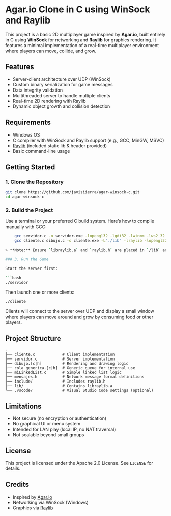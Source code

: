 # Agar.io Clone in C using WinSock and Raylib

This project is a basic 2D multiplayer game inspired by **Agar.io**, built entirely in C using **WinSock** for networking and **Raylib** for graphics rendering. It features a minimal implementation of a real-time multiplayer environment where players can move, collide, and grow.

## Features

- Server-client architecture over UDP (WinSock)
- Custom binary serialization for game messages
- Data integrity validation
- Multithreaded server to handle multiple clients
- Real-time 2D rendering with Raylib
- Dynamic object growth and collision detection

## Requirements

- Windows OS
- C compiler with WinSock and Raylib support (e.g., GCC, MinGW, MSVC)
- [Raylib](https://www.raylib.com/) (included static lib & header provided)
- Basic command-line usage

## Getting Started

### 1. Clone the Repository

```bash
git clone https://github.com/javisiierra/agar-winsock-c.git
cd agar-winsock-c
```

### 2. Build the Project

Use a terminal or your preferred C build system. Here’s how to compile manually with GCC:

```bash
   	gcc servidor.c -o servidor.exe -lopengl32 -lgdi32 -lwinmm -lws2_32 
  	gcc cliente.c dibujo.c -o cliente.exe -L"./lib" -lraylib -lopengl32 -lgdi32 -lwinmm -lws2_32 ```

> **Note:** Ensure `libraylib.a` and `raylib.h` are placed in `/lib` and `/include`, respectively.

### 3. Run the Game

Start the server first:

```bash
./servidor
```

Then launch one or more clients:

```bash
./cliente
```

Clients will connect to the server over UDP and display a small window where players can move around and grow by consuming food or other players.

## Project Structure

```
.
├── cliente.c            # Client implementation
├── servidor.c           # Server implementation
├── dibujo.[c|h]         # Rendering and drawing logic
├── cola_generica.[c|h]  # Generic queue for internal use
├── miLinkedList.c       # Simple linked list logic
├── mensajes.h           # Network message format definitions
├── include/             # Includes raylib.h
├── lib/                 # Contains libraylib.a
└── .vscode/             # Visual Studio Code settings (optional)
```

## Limitations

- Not secure (no encryption or authentication)
- No graphical UI or menu system
- Intended for LAN play (local IP, no NAT traversal)
- Not scalable beyond small groups

## License

This project is licensed under the Apache 2.0 License. See `LICENSE` for details.

## Credits

- Inspired by [Agar.io](https://agar.io/)
- Networking via WinSock (Windows)
- Graphics via [Raylib](https://www.raylib.com/)